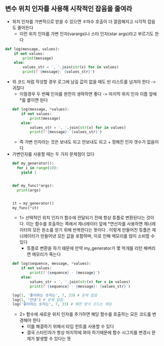 ## 변수 위치 인자를 사용해 시작적인 잡음을 줄여라

- 위치 인자를 가변적으로 받을 수 있으면 ㅎ마수 호출이 더 깔끔해지고 시각적 잡음도 줄어든다
    - 이런 위치 인자를 가변 인자(varargs)나 스타 인자(star args)라고 부르기도 한다

```python
def log(message, values):
    if not values:
        print(message)
    else:
        values_str = ', '.join(str(x) for in values)
        print(f'{message}: {values_str}')
```

- 위 코드 처럼 작성할 경우 로그에 남길 값이 없을 때도 빈 리스트를 넘겨야 한다 -> 귀찮다
    - 이럴경우 두 번째 인자를 완전히 생략하면 좋다 -> 마지막 위치 인자 이름 앞에 *를 붙이면 된다
  ```python
  def log(message, *values):
      if not values:
          print(message)
      else:
          values_str = ', '.join(str(x) for in values)
          print(f'{message}: {values_str}')
  ```
    - 즉 가변 인자라는 것은 보내도 되고 안보내도 되고 + 정해진 인자 갯수가 없음이다
- 가변인자를 사용할 때는 두 가지 문제점이 있다
  ```python
  def my_generator():
    for i in range(10):
      yield 1
  
  
  def my_func(*args):
    print(args)
  
  
  it = my_generator()
  my_func(*it)
  ```
    - 1> 선택적인 위치 인자가 함수에 전달되기 전에 항상 튜플로 변환된다는 것이다. 이는 함수를 호출하는 쪽에서 제너레이터 앞에 *연산자를 사용하면 제너레이터의 모든 원소를 얻기 위해 반복한다는 뜻이다 .
      이렇게 만들어진 튜플은 제너레이터가 만들어낸 모든 값을 포함하며, 이로 인해 메모리를 많이 소비할 수 있다
        - 튜플로 변환을 하기 떄문에 만약 my_generator가 몇 억개를 리턴 해버리면 메모리가 죽는다
    ```python
    def log(sequence, message, *values):
        if not values:
            print(f'{sequence} - {message}')
        else:
            values_str = ', '.join(str(x) for x in values)
            print(f'{sequence} - {message}: {values_str}')
    
    log(1, '좋아하는 숫자는', 7, 33) # 문제 없음
    log(1, '안녕') # 문제 없음
    log('좋아하는 숫자는', 7, 33) # 예전 방식 코드는 깨짐
    ```
    - 2> 함수에 새로운 위치 인자를 추가하면 해당 함수를 호출하는 모든 코드를 변경해야 한다
        - 이를 해결하기 위해서 타입 힌트를 사용할 수 있다
        - 결국 스타인자가 항상 마지막에 와야 하기때문에 함수 시그치를 변경시 문제가 발생할 수 있다는 뜻 